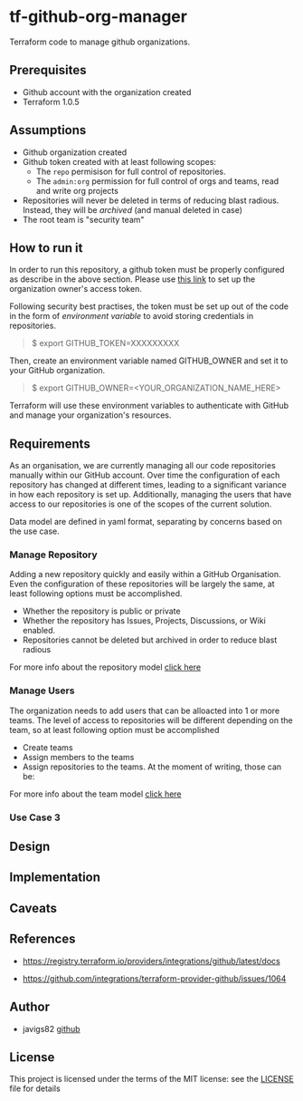# tf-github-org-manager
Terraform code to manage github organizations.

## Prerequisites

 - Github account with the organization created
 - Terraform 1.0.5

## Assumptions

  - Github organization created
  - Github token created with at least following scopes:
    - The `repo` permisison for full control of repositories.
    - The `admin:org` permission for full control of orgs and teams, read and write org projects
  - Repositories will never be deleted in terms of reducing blast radious. Instead, they will be *archived* (and manual deleted in case)
  - The root team is "security team"

## How to run it

In order to run this repository, a github token must be properly configured as describe in the above section. Please use [this link](https://docs.github.com/en/authentication/keeping-your-account-and-data-secure/managing-your-personal-access-tokens) to set up the organization owner's access token.

Following security best practises, the token must be set up out of the code in the form of *environment variable* to avoid storing credentials in repositories.

> $ export GITHUB_TOKEN=XXXXXXXXX

Then, create an environment variable named GITHUB_OWNER and set it to your GitHub organization.

> $ export GITHUB_OWNER=<YOUR_ORGANIZATION_NAME_HERE>

Terraform will use these environment variables to authenticate with GitHub and manage your organization's resources.

## Requirements

As an organisation, we are currently managing all our code repositories manually within our GitHub account. Over time the configuration of each repository has changed at different times, leading to a significant variance in how each repository is set up. Additionally, managing the users that have access to our repositories is one of the scopes of the current solution.

Data model are defined in yaml format, separating by concerns based on the use case.

### Manage Repository

Adding a new repository quickly and easily within a GitHub Organisation. Even the configuration of these repositories will be largely the same, at least following options must be accomplished.
  - Whether the repository is public or private
  - Whether the repository has Issues, Projects, Discussions, or Wiki enabled.
  - Repositories cannot be deleted but archived in order to reduce blast radious

For more info about the repository model [click here](./repositories.yaml)

### Manage Users

The organization needs to add users that can be alloacted into 1 or more teams. The level of access to repositories will be different depending on the team,
so at least following option must be accomplished

 - Create teams
 - Assign members to the teams
 - Assign repositories to the teams. At the moment of writing, those can be: 

For more info about the team model [click here](./teams.yaml)

### Use Case 3

## Design

## Implementation

## Caveats

## References

 - https://registry.terraform.io/providers/integrations/github/latest/docs

 - https://github.com/integrations/terraform-provider-github/issues/1064


## Author

 - javigs82 [github](https://github.com/javigs82/)

## License

This project is licensed under the terms of the MIT license: see the 
[LICENSE](./LICENSE) file for details

